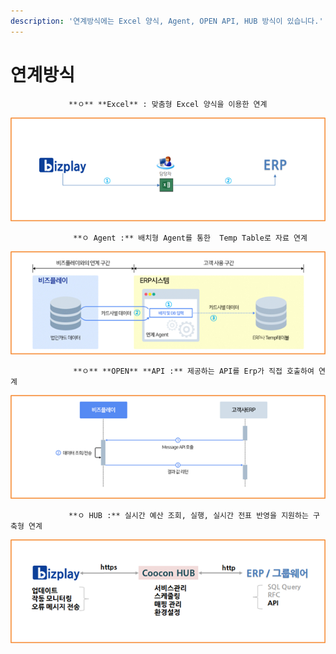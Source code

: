 ```yaml
---
description: '연계방식에는 Excel 양식, Agent, OPEN API, HUB 방식이 있습니다.'
---
```


# 연계방식

                 **ㅇ** **Excel** : 맞춤형 Excel 양식을 이용한 연계

![](../../.gitbook/assets/image%20%28162%29.png)

                  **ㅇ Agent :** 배치형 Agent를 통한  Temp Table로 자료 연계

![](../../.gitbook/assets/image%20%2858%29.png)

                  **ㅇ** **OPEN** **API :** 제공하는 API를 Erp가 직접 호출하여 연계

![](../../.gitbook/assets/image%20%28198%29.png)

                 **ㅇ HUB :** 실시간 예산 조회, 실행, 실시간 전표 반영을 지원하는 구축형 연계

![](../../.gitbook/assets/image%20%2833%29.png)

